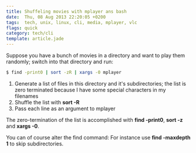 ```yaml
---
title: Shuffeling movies with mplayer ans bash
date:  Thu, 08 Aug 2013 22:20:05 +0200
tags:  tech, unix, linux, cli, media, mplayer, vlc
flags: quick
category: tech/cli
template: article.jade
---
```


Suppose you have a bunch of movies in a directory and want
to play them randomly; switch into that directory and run:


```bash
$ find -print0 | sort -zR | xargs -0 mplayer
```

1. Generate a list of files in this directory and it's
   subdirectories; the list is zero terminated because I
   have some special characters in my filenames
2. Shuffle the list with **sort -R**
3. Pass each line as an argument to mplayer

The zero-termination of the list is accomplished with
**find -print0**, **sort -z** and **xargs -0**.

You can of course alter the find command: For instance use
**find -maxdepth 1** to skip subdirectories.
